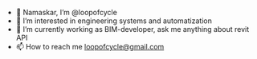 - 👋 Namaskar, I’m @loopofcycle
- 👀 I’m interested in engineering systems and automatization
- 🌱 I’m currently working as BIM-developer, ask me anything about revit API
- 📫 How to reach me loopofcycle@gmail.com

<!---
loopofcycle/loopofcycle is a ✨ special ✨ repository because its `README.md` (this file) appears on your GitHub profile.
You can click the Preview link to take a look at your changes.
--->
